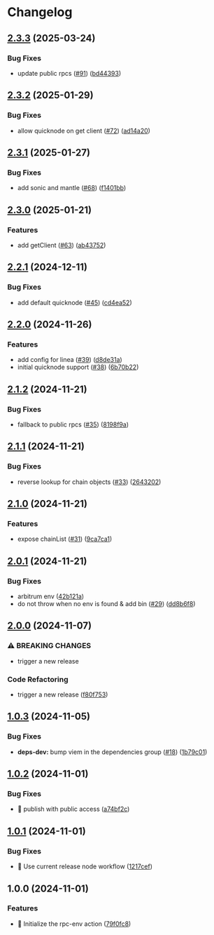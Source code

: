 # Changelog

## [2.3.3](https://github.com/bgd-labs/action-rpc-env/compare/v2.3.2...v2.3.3) (2025-03-24)


### Bug Fixes

* update public rpcs ([#91](https://github.com/bgd-labs/action-rpc-env/issues/91)) ([bd44393](https://github.com/bgd-labs/action-rpc-env/commit/bd44393dfc87484624490e2c108d64fccda071c6))

## [2.3.2](https://github.com/bgd-labs/action-rpc-env/compare/v2.3.1...v2.3.2) (2025-01-29)


### Bug Fixes

* allow quicknode on get client ([#72](https://github.com/bgd-labs/action-rpc-env/issues/72)) ([ad14a20](https://github.com/bgd-labs/action-rpc-env/commit/ad14a204953c7182012ec9bd20360d3f2fe0bef3))

## [2.3.1](https://github.com/bgd-labs/action-rpc-env/compare/v2.3.0...v2.3.1) (2025-01-27)


### Bug Fixes

* add sonic and mantle ([#68](https://github.com/bgd-labs/action-rpc-env/issues/68)) ([f1401bb](https://github.com/bgd-labs/action-rpc-env/commit/f1401bb72055394f4a85b3abfee951669e19157c))

## [2.3.0](https://github.com/bgd-labs/action-rpc-env/compare/v2.2.1...v2.3.0) (2025-01-21)


### Features

* add getClient ([#63](https://github.com/bgd-labs/action-rpc-env/issues/63)) ([ab43752](https://github.com/bgd-labs/action-rpc-env/commit/ab437522fa8ad0c3d824405c73ce07acf69e3ace))

## [2.2.1](https://github.com/bgd-labs/action-rpc-env/compare/v2.2.0...v2.2.1) (2024-12-11)


### Bug Fixes

* add default quicknode ([#45](https://github.com/bgd-labs/action-rpc-env/issues/45)) ([cd4ea52](https://github.com/bgd-labs/action-rpc-env/commit/cd4ea52c62bf054252840745e63566cf97cbe99d))

## [2.2.0](https://github.com/bgd-labs/action-rpc-env/compare/v2.1.2...v2.2.0) (2024-11-26)


### Features

* add config for linea ([#39](https://github.com/bgd-labs/action-rpc-env/issues/39)) ([d8de31a](https://github.com/bgd-labs/action-rpc-env/commit/d8de31a47fb0657a7dbb6fb7ffe3e83e6c3a9293))
* initial quicknode support ([#38](https://github.com/bgd-labs/action-rpc-env/issues/38)) ([6b70b22](https://github.com/bgd-labs/action-rpc-env/commit/6b70b222a0737572d6cd7fc3cdb0b5dbe474ad52))

## [2.1.2](https://github.com/bgd-labs/action-rpc-env/compare/v2.1.1...v2.1.2) (2024-11-21)


### Bug Fixes

* fallback to public rpcs ([#35](https://github.com/bgd-labs/action-rpc-env/issues/35)) ([8198f9a](https://github.com/bgd-labs/action-rpc-env/commit/8198f9a1a0d6487eaa0d4e7ad4d04258d9ca66e6))

## [2.1.1](https://github.com/bgd-labs/action-rpc-env/compare/v2.1.0...v2.1.1) (2024-11-21)


### Bug Fixes

* reverse lookup for chain objects ([#33](https://github.com/bgd-labs/action-rpc-env/issues/33)) ([2643202](https://github.com/bgd-labs/action-rpc-env/commit/26432023db42fceaaf41d275881d307953f9d17e))

## [2.1.0](https://github.com/bgd-labs/action-rpc-env/compare/v2.0.1...v2.1.0) (2024-11-21)


### Features

* expose chainList ([#31](https://github.com/bgd-labs/action-rpc-env/issues/31)) ([9ca7ca1](https://github.com/bgd-labs/action-rpc-env/commit/9ca7ca1550d02b5d89733c815bc0a0d992f8c1dd))

## [2.0.1](https://github.com/bgd-labs/action-rpc-env/compare/v2.0.0...v2.0.1) (2024-11-21)


### Bug Fixes

* arbitrum env ([42b121a](https://github.com/bgd-labs/action-rpc-env/commit/42b121ac9a889ab73ba0427b59c40c6aa6329355))
* do not throw when no env is found & add bin ([#29](https://github.com/bgd-labs/action-rpc-env/issues/29)) ([dd8b6f8](https://github.com/bgd-labs/action-rpc-env/commit/dd8b6f820fcba266ad0c58aef26a0d025ab22364))

## [2.0.0](https://github.com/bgd-labs/action-rpc-env/compare/v1.0.3...v2.0.0) (2024-11-07)


### ⚠ BREAKING CHANGES

* trigger a new release

### Code Refactoring

* trigger a new release ([f80f753](https://github.com/bgd-labs/action-rpc-env/commit/f80f753c19b983c194f759bbacbd498b85ce8237))

## [1.0.3](https://github.com/bgd-labs/action-rpc-env/compare/v1.0.2...v1.0.3) (2024-11-05)


### Bug Fixes

* **deps-dev:** bump viem in the dependencies group ([#18](https://github.com/bgd-labs/action-rpc-env/issues/18)) ([1b79c01](https://github.com/bgd-labs/action-rpc-env/commit/1b79c01b3200fc49944ed340e5a07dc90ffe6ecd))

## [1.0.2](https://github.com/bgd-labs/action-rpc-env/compare/v1.0.1...v1.0.2) (2024-11-01)


### Bug Fixes

* 📢 publish with public access ([a74bf2c](https://github.com/bgd-labs/action-rpc-env/commit/a74bf2cb6e54352d0ba821fbf187472bd9be0a08))

## [1.0.1](https://github.com/bgd-labs/action-rpc-env/compare/v1.0.0...v1.0.1) (2024-11-01)


### Bug Fixes

* :bug: Use current release node workflow ([1217cef](https://github.com/bgd-labs/action-rpc-env/commit/1217cef18dd22cfba0efc3087c7e14ad943f04d9))

## 1.0.0 (2024-11-01)


### Features

* :art: Initialize the rpc-env action ([79f0fc8](https://github.com/bgd-labs/action-rpc-env/commit/79f0fc89f7d28364e3e8328f5516ea28c415a755))
